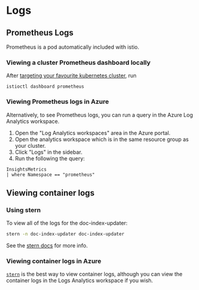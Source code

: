 # Logs

## Prometheus Logs

Prometheus is a pod automatically included with istio.

### Viewing a cluster Prometheus dashboard locally

After [targeting your favourite kubernetes cluster][1], run

```
istioctl dashboard prometheus
```

### Viewing Prometheus logs in Azure

Alternatively, to see Prometheus logs, you can run a query in the Azure Log Analytics workspace.

1. Open the "Log Analytics workspaces" area in the Azure portal.
2. Open the analytics workspace which is in the same resource group as your cluster.
3. Click "Logs" in the sidebar.
4. Run the following the query:

```
InsightsMetrics
| where Namespace == "prometheus"
```

## Viewing container logs

### Using stern

To view all of the logs for the doc-index-updater:

```sh
stern -n doc-index-updater doc-index-updater
```

See the [stern docs][2] for more info.

### Viewing container logs in Azure

[`stern`][2] is the best way to view container logs, although you can view the container logs in the Logs Analytics workspace if you wish.

[1]: ../scripts/update-kubernetes-config.sh
[2]: https://github.com/wercker/stern
